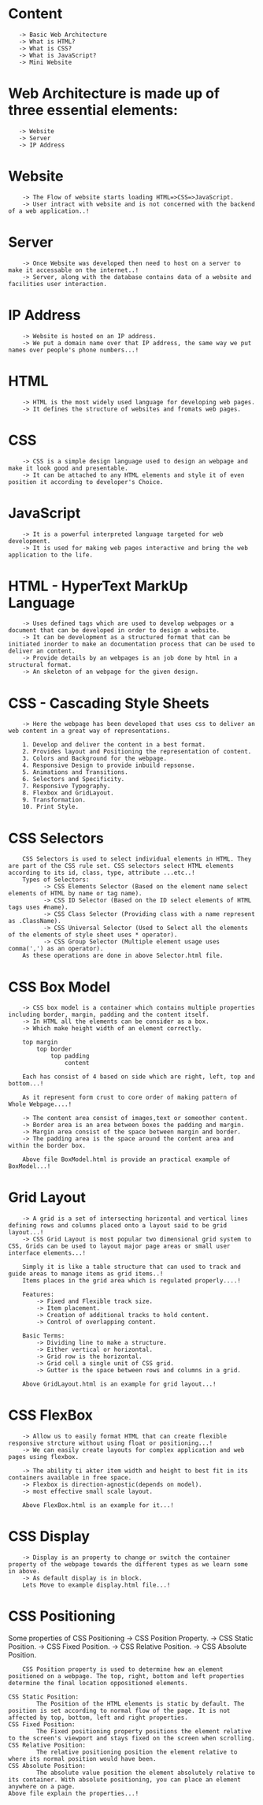 # Content 
       -> Basic Web Architecture
       -> What is HTML?
       -> What is CSS?
       -> What is JavaScript?
       -> Mini Website 

# Web Architecture is made up of three essential elements:
       -> Website
       -> Server 
       -> IP Address 

# Website
        -> The Flow of website starts loading HTML=>CSS=>JavaScript.
        -> User intract with website and is not concerned with the backend of a web application..!

# Server
        -> Once Website was developed then need to host on a server to make it accessable on the internet..!
        -> Server, along with the database contains data of a website and facilities user interaction.

# IP Address
        -> Website is hosted on an IP address.
        -> We put a domain name over that IP address, the same way we put names over people's phone numbers...!

# HTML
        -> HTML is the most widely used language for developing web pages.
        -> It defines the structure of websites and fromats web pages.

# CSS
        -> CSS is a simple design language used to design an webpage and make it look good and presentable.
        -> It can be attached to any HTML elements and style it of even position it according to developer's Choice.
    
# JavaScript 
        -> It is a powerful interpreted language targeted for web development.
        -> It is used for making web pages interactive and bring the web application to the life.

# HTML - HyperText MarkUp Language 
        -> Uses defined tags which are used to develop webpages or a document that can be developed in order to design a website.
        -> It can be development as a structured format that can be initiated inorder to make an documentation process that can be used to deliver an content.
        -> Provide details by an webpages is an job done by html in a structural format.
        -> An skeleton of an webpage for the given design.

# CSS - Cascading Style Sheets
        -> Here the webpage has been developed that uses css to deliver an web content in a great way of representations.

        1. Develop and deliver the content in a best format.
        2. Provides layout and Positioning the representation of content.
        3. Colors and Background for the webpage.
        4. Responsive Design to provide inbuild repsonse.
        5. Animations and Transitions.
        6. Selectors and Specificity.
        7. Responsive Typography.
        8. Flexbox and GridLayout.
        9. Transformation.
        10. Print Style.

# CSS Selectors
        CSS Selectors is used to select individual elements in HTML. They are part of the CSS rule set. CSS selectors select HTML elements according to its id, class, type, attribute ...etc..!
        Types of Selectors:
              -> CSS Elements Selector (Based on the element name select elements of HTML by name or tag name).
              -> CSS ID Selector (Based on the ID select elements of HTML tags uses #name).
              -> CSS Class Selector (Providing class with a name represent as .ClassName).
              -> CSS Universal Selector (Used to Select all the elements of the elements of style sheet uses * operator).
              -> CSS Group Selector (Multiple element usage uses comma(',') as an operator).
        As these operations are done in above Selector.html file.

# CSS Box Model 
        -> CSS box model is a container which contains multiple properties including border, margin, padding and the content itself.
        -> In HTML all the elements can be consider as a box.
        -> Which make height width of an element correctly.

        top margin 
            top border
                top padding 
                    content
        
        Each has consist of 4 based on side which are right, left, top and bottom...!

        As it represent form crust to core order of making pattern of Whole Webpage....!

        -> The content area consist of images,text or someother content.
        -> Border area is an area between boxes the padding and margin.
        -> Margin area consist of the space between margin and border.
        -> The padding area is the space around the content area and within the border box.

        Above file BoxModel.html is provide an practical example of BoxModel...!

# Grid Layout 
        -> A grid is a set of intersecting horizontal and vertical lines defining rows and columns placed onto a layout said to be grid layout...!
        -> CSS Grid Layout is most popular two dimensional grid system to CSS, Grids can be used to layout major page areas or small user interface elements...!
        
        Simply it is like a table structure that can used to track and guide areas to manage items as grid items..!
        Items places in the grid area which is regulated properly....!

        Features:
            -> Fixed and Flexible track size.
            -> Item placement.
            -> Creation of additional tracks to hold content.
            -> Control of overlapping content.
        
        Basic Terms:
            -> Dividing line to make a structure.
            -> Either vertical or horizontal.
            -> Grid row is the horizontal.
            -> Grid cell a single unit of CSS grid.
            -> Gutter is the space between rows and columns in a grid.
        
        Above GridLayout.html is an example for grid layout...!

# CSS FlexBox 
        -> Allow us to easily format HTML that can create flexible responsive strcture without using float or positioning...!
        -> We can easily create layouts for complex application and web pages using flexbox.

        -> The ability ti akter item width and height to best fit in its containers available in free space.
        -> Flexbox is direction-agnostic(depends on model).
        -> most effective small scale layout.

        Above FlexBox.html is an example for it...!

# CSS Display
        -> Display is an property to change or switch the container property of the webpage towards the different types as we learn some in above.
        -> As default display is in block.
        Lets Move to example display.html file...!

# CSS Positioning
  Some properties of CSS Positioning
        -> CSS Position Property.
        -> CSS Static Position.
        -> CSS Fixed Position.
        -> CSS Relative Position.
        -> CSS Absolute Position.

        CSS Position property is used to determine how an element positioned on a webpage. The top, right, bottom and left properties determine the final location oppositioned elements.

    CSS Static Position:
            The Position of the HTML elements is static by default. The position is set according to normal flow of the page. It is not affected by top, bottom, left and right properties.
    CSS Fixed Position:
            The Fixed positioning property positions the element relative to the screen's viewport and stays fixed on the screen when scrolling.
    CSS Relative Position:
            The relative positioning position the element relative to where its normal position would have been.
    CSS Absolute Position:
            The absolute value position the element absolutely relative to its container. With absolute positioning, you can place an element anywhere on a page.
    Above file explain the properties...!
